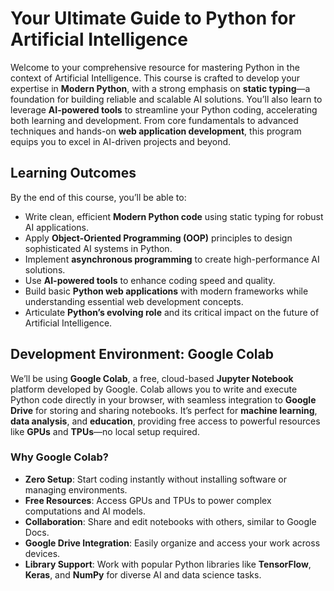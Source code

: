 # Your Ultimate Guide to Python for Artificial Intelligence

Welcome to your comprehensive resource for mastering Python in the context of Artificial Intelligence. This course is crafted to develop your expertise in **Modern Python**, with a strong emphasis on **static typing**—a foundation for building reliable and scalable AI solutions. You’ll also learn to leverage **AI-powered tools** to streamline your Python coding, accelerating both learning and development. From core fundamentals to advanced techniques and hands-on **web application development**, this program equips you to excel in AI-driven projects and beyond.

## Learning Outcomes

By the end of this course, you’ll be able to:

- Write clean, efficient **Modern Python code** using static typing for robust AI applications.
- Apply **Object-Oriented Programming (OOP)** principles to design sophisticated AI systems in Python.
- Implement **asynchronous programming** to create high-performance AI solutions.
- Use **AI-powered tools** to enhance coding speed and quality.
- Build basic **Python web applications** with modern frameworks while understanding essential web development concepts.
- Articulate **Python’s evolving role** and its critical impact on the future of Artificial Intelligence.

## Development Environment: Google Colab

We’ll be using **Google Colab**, a free, cloud-based **Jupyter Notebook** platform developed by Google. Colab allows you to write and execute Python code directly in your browser, with seamless integration to **Google Drive** for storing and sharing notebooks. It’s perfect for **machine learning**, **data analysis**, and **education**, providing free access to powerful resources like **GPUs** and **TPUs**—no local setup required.

### Why Google Colab?

- **Zero Setup**: Start coding instantly without installing software or managing environments.
- **Free Resources**: Access GPUs and TPUs to power complex computations and AI models.
- **Collaboration**: Share and edit notebooks with others, similar to Google Docs.
- **Google Drive Integration**: Easily organize and access your work across devices.
- **Library Support**: Work with popular Python libraries like **TensorFlow**, **Keras**, and **NumPy** for diverse AI and data science tasks.